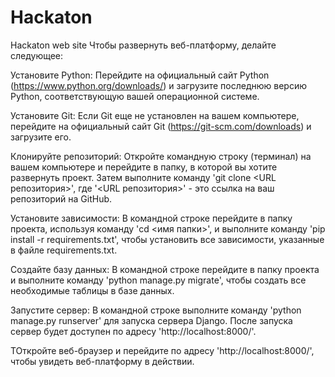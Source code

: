 # Hackaton
 Hackaton web site
Чтобы развернуть веб-платформу, делайте следующее:

Установите Python: Перейдите на официальный сайт Python 
(https://www.python.org/downloads/) и загрузите последнюю версию Python, 
соответствующую вашей операционной системе.

Установите Git: 
Если Git еще не установлен на вашем компьютере, 
перейдите на официальный сайт Git (https://git-scm.com/downloads) и загрузите его.

Клонируйте репозиторий: 
Откройте командную строку (терминал) на вашем компьютере и перейдите в папку, в которой вы хотите развернуть проект. 
Затем выполните команду 'git clone <URL репозитория>', где '<URL репозитория>' - это ссылка на ваш репозиторий на GitHub.

Установите зависимости: 
В командной строке перейдите в папку проекта, 
используя команду 'cd <имя папки>', и выполните команду 'pip install -r requirements.txt', 
чтобы установить все зависимости, указанные в файле requirements.txt.

Создайте базу данных: 
В командной строке перейдите в папку проекта и выполните команду 'python manage.py migrate',
чтобы создать все необходимые таблицы в базе данных.

Запустите сервер: 
В командной строке выполните команду 'python manage.py runserver' для запуска сервера Django. 
После запуска сервер будет доступен по адресу 'http://localhost:8000/'.

ТОткройте веб-браузер и перейдите по адресу 'http://localhost:8000/', чтобы увидеть веб-платформу в действии.
